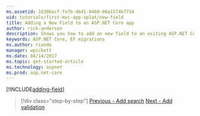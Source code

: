 ```yaml
---
ms.assetid: 1638bacf-fe7b-4b41-84b0-06a1574b7734
uid: tutorials/first-mvc-app-xplat/new-field
title: Adding a New Field to an ASP.NET Core app
author: rick-anderson
description: Shows you how to add an new field to an exiting ASP.NET Core EF/MVC app.
keywords: ASP.NET Core, EF migrations
ms.author: riande
manager: wpickett
ms.date: 04/14/2017
ms.topic: get-started-article
ms.technology: aspnet
ms.prod: asp.net-core
---
```


[!INCLUDE[adding-field](../../includes/mvc-intro/new-field.md)]

>[!div class="step-by-step"]
[Previous - Add search](search.md)
[Next - Add validation](validation.md)  
